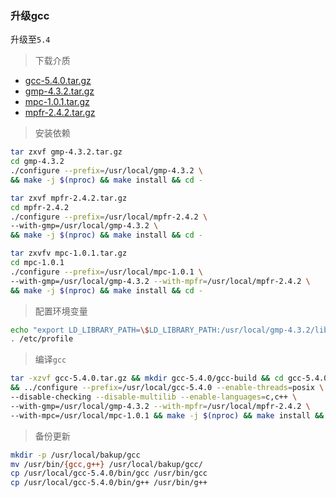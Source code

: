 ### 升级gcc

升级至`5.4`

> 下载介质

- [gcc-5.4.0.tar.gz](http://ftp.gnu.org/gnu/gcc/gcc-5.4.0/gcc-5.4.0.tar.gz)
- [gmp-4.3.2.tar.gz](http://ftp.gnu.org/gnu/gmp/gmp-4.3.2.tar.gz)
- [mpc-1.0.1.tar.gz](http://ftp.gnu.org/gnu/mpc/mpc-1.0.1.tar.gz)
- [mpfr-2.4.2.tar.gz](http://ftp.gnu.org/gnu/mpfr/mpfr-2.4.2.tar.gz)

> 安装依赖

```bash
tar zxvf gmp-4.3.2.tar.gz
cd gmp-4.3.2
./configure --prefix=/usr/local/gmp-4.3.2 \
&& make -j $(nproc) && make install && cd -

tar zxvf mpfr-2.4.2.tar.gz
cd mpfr-2.4.2
./configure --prefix=/usr/local/mpfr-2.4.2 \
--with-gmp=/usr/local/gmp-4.3.2 \
&& make -j $(nproc) && make install && cd -

tar zxvfv mpc-1.0.1.tar.gz
cd mpc-1.0.1
./configure --prefix=/usr/local/mpc-1.0.1 \
--with-gmp=/usr/local/gmp-4.3.2 --with-mpfr=/usr/local/mpfr-2.4.2 \
&& make -j $(nproc) && make install && cd -
```

> 配置环境变量

```bash
echo "export LD_LIBRARY_PATH=\$LD_LIBRARY_PATH:/usr/local/gmp-4.3.2/lib:/usr/local/mpc-1.0.1/lib:/usr/local/mpfr-2.4.2/lib" >> /etc/profile
. /etc/profile
```

> 编译`gcc`

```bash
tar -xzvf gcc-5.4.0.tar.gz && mkdir gcc-5.4.0/gcc-build && cd gcc-5.4.0/gcc-build \
&& ../configure --prefix=/usr/local/gcc-5.4.0 --enable-threads=posix \
--disable-checking --disable-multilib --enable-languages=c,c++ \
--with-gmp=/usr/local/gmp-4.3.2 --with-mpfr=/usr/local/mpfr-2.4.2 \
--with-mpc=/usr/local/mpc-1.0.1 && make -j $(nproc) && make install && cd -
```

> 备份更新

```bash
mkdir -p /usr/local/bakup/gcc
mv /usr/bin/{gcc,g++} /usr/local/bakup/gcc/
cp /usr/local/gcc-5.4.0/bin/gcc /usr/bin/gcc
cp /usr/local/gcc-5.4.0/bin/g++ /usr/bin/g++
```